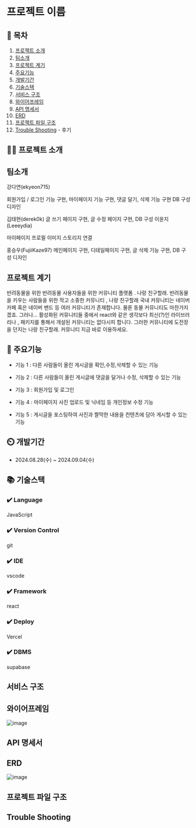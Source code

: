 # 프로젝트 이름

## 📖 목차
1. [프로젝트 소개](#프로젝트-소개)
2. [팀소개](#팀소개)
3. [프로젝트 계기](#프로젝트-계기)
4. [주요기능](#주요기능)
5. [개발기간](#개발기간)
6. [기술스택](#기술스택)
7. [서비스 구조](#서비스-구조)
8. [와이어프레임](#와이어프레임)
9. [API 명세서](#API-명세서)
10. [ERD](#ERD)
11. [프로젝트 파일 구조](#프로젝트-파일-구조) 
12. [Trouble Shooting](#trouble-shooting) - 후기 
    
## 👨‍🏫 프로젝트 소개


## 팀소개
강다연(ekyeon715)

  회원가입 / 로그인 기능 구현,
  마이페이지 기능 구현,
  댓글 달기, 삭제 기능 구현
  DB 구성
  디자인
  
김태현(derek0k)
  글 쓰기 페이지 구현,
  글 수정 페이지 구현,
  DB 구성
이윤지(Leeeydia)

  마이페이지 프로필 이미지 스토리지 연결
  
홍승우(FujiiKaze97)
  메인페이지 구현,
  디테일페이지 구현,
  글 삭제 기능 구현,
  DB 구성
  디자인

## 프로젝트 계기
반려동물을 위한 반려동물 사용자들을 위한 커뮤니티 플랫폼 . 나랑 친구할래.
반려동물을 키우는 사람들을 위한 작고 소중한 커뮤니티 , 나랑 친구할래 
국내 커뮤니티는 네이버 카페 혹은 네이버 밴드 등 여러 커뮤니티가 존재합니다.
물론 동물 커뮤니티도 마찬가지겠죠. 
그러나... 활성화된 커뮤니티들 중에서 react와 같은 생각보다 최신(?)인 라이브러리나 , 패키지를 
통해서 개설된 커뮤니티는 없다시피 합니다.
그러한 커뮤니티에 도전장을 던지는 나랑 친구할래. 커뮤니티
지금 바로 이용하세요. 


## 💜 주요기능

- 기능 1 : 다른 사람들이 올린 게시글을 확인,수정,삭제할 수 있는 기능 

- 기능 2 : 다른 사람들이 올린 게시글에 댓글을 달거나 수정, 삭제할 수 있는 기능

- 기능 3 : 회원가입 및 로그인 

- 기능 4 : 마이페이지 사진 업로드 및 닉네임 등 개인정보 수정 기능

- 기능 5 : 게시글을 포스팅하여 사진과 짤막한 내용을 컨텐츠에 담아 게시할 수 있는 기능


## ⏲️ 개발기간
- 2024.08.28(수) ~ 2024.09.04(수)

## 📚️ 기술스택

### ✔️ Language
JavaScript

### ✔️ Version Control
git

### ✔️ IDE
vscode

### ✔️ Framework
react

### ✔️ Deploy
Vercel

### ✔️  DBMS
supabase

## 서비스 구조



## 와이어프레임
![image](https://github.com/user-attachments/assets/2f11ab68-bb56-4bcd-9a07-80d18cdccd5f)


## API 명세서


## ERD
![image](https://github.com/user-attachments/assets/34b78ebf-ecda-41a6-85e7-e0e2a3e11c27)


## 프로젝트 파일 구조




## Trouble Shooting
